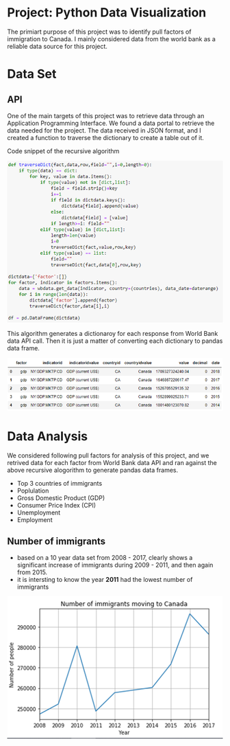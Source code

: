 # Project: Python Data Visualization

The primiart purpose of this project was to identify pull factors of immigration to Canada. I mainly considered data from the world bank as a reliable data source for this project.

# Data Set
## API
One of the main targets of this project was to retrieve data through an Application Programming Interface. We found a data portal to retrieve the data needed for the project. The data received in JSON format, and I created a function to traverse the dictionary to create a table out of it.

Code snippet of the recursive algorithm

![Recursive Algorithm](/Screenshots/recursivealogorithm.png)

This algorithm generates a dictionaroy for each response from  World Bank data API call. Then it is just a matter of converting each dictionary to pandas data frame.

![Output Table](/Screenshots/table.png)

# Data Analysis

We considered following pull factors for analysis of this project, and we retrived data for each factor from World Bank data API and ran against the above recursive alogorithm to generate pandas data frames.

  - Top 3 countries of immigrants
  - Poplulation
  - Gross Domestic Product (GDP)
  - Consumer Price Index (CPI)
  - Unemployment
  - Employment

## Number of immigrants
  - based on a 10 year data set from 2008 - 2017, clearly shows a significant increase of immigrants during 2009 - 2011, and then again from 2015.
  - it is intersting to know the year **2011** had the lowest number of immigrants

![No of Immigrants](/Screenshots/noofimmigrants.png)

